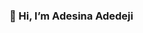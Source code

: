 ### 👋 Hi, I’m Adesina Adedeji

<!--
**Deji98/Deji98** is a ✨ _special_ ✨ repository because its `README.md` (this file) appears on your GitHub profile.



🚀 About Me
I'm a passionate full-stack developer from Nigeria

🔗 Links
portfolio linkedin twitter

Other Common Github Profile Sections
🧠 I'm currently learning PHP

👯‍♀️ I'm looking to collaborate on Frontend Projects

💬 Ask me about React, NextJS, TailwindCSS

📫 How to reach me adesinaadedeji98@gmail.com

⚡️ Fun fact: I love animes!

